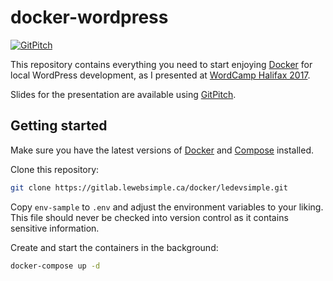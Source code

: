 # docker-wordpress
[![GitPitch](https://gitpitch.com/assets/badge.svg)](https://gitpitch.com/lewebsimple/docker-wordpress?grs=github&t=white)

This repository contains everything you need to start enjoying [Docker](https://www.docker.com/) for local WordPress development, as I presented at [WordCamp Halifax 2017](https://2017.halifax.wordcamp.org/sessions/#wcorg-session-651). 

Slides for the presentation are available using [GitPitch](https://gitpitch.com/).

## Getting started

Make sure you have the latest versions of [Docker](https://www.docker.com/) and [Compose](https://docs.docker.com/compose/) installed.

Clone this repository:

```bash
git clone https://gitlab.lewebsimple.ca/docker/ledevsimple.git
```

Copy `env-sample` to `.env` and adjust the environment variables to your liking.
This file should never be checked into version control as it contains sensitive information.

Create and start the containers in the background:
```bash
docker-compose up -d
```
